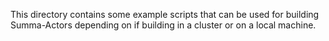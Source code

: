 This directory contains some example scripts that can be used for building 
Summa-Actors depending on if building in a cluster or on a local machine.

